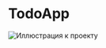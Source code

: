 # TodoApp

![Иллюстрация к проекту](https://github.com/heartislying/TodoApp/tree/main/assets/screenshots/Screenshot_1.png)
